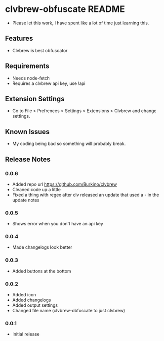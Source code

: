 # clvbrew-obfuscate README

- Please let this work, I have spent like a lot of time just learning this.

## Features

- Clvbrew is best obfuscator

## Requirements

- Needs node-fetch 
- Requires a clvbrew api key, use !api

## Extension Settings

- Go to File > Prefrences > Settings > Extensions > Clvbrew and change settings.
## Known Issues

- My coding being bad so something will probably break.

## Release Notes

### 0.0.6
- Added repo url https://github.com/Burkino/clvbrew
- Cleaned code up a little
- Fixed a thing with regex after clv released an update that used a - in the update notes

### 0.0.5
- Shows error when you don't have an api key

### 0.0.4
- Made changelogs look better

### 0.0.3
- Added buttons at the bottom

### 0.0.2
- Added icon 
- Added changelogs 
- Added output settings
- Changed file name (clvbrew-obfuscate to just clvbrew)

### 0.0.1
- Initial release